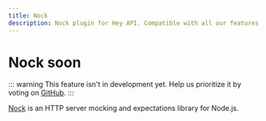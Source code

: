 ```yaml
---
title: Nock
description: Nock plugin for Hey API. Compatible with all our features.
---
```


# Nock <span data-soon>soon</span>

::: warning
This feature isn't in development yet. Help us prioritize it by voting on [GitHub](https://github.com/hey-api/openapi-ts/issues/1487).
:::

[Nock](https://github.com/nock/nock) is an HTTP server mocking and expectations library for Node.js.

<!--@include: ../../sponsors.md-->
